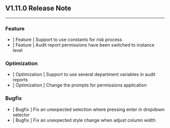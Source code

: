 ## V1.11.0 Release Note

---

### Feature

- [ Feature ] Support to use constants for risk process
- [ Feature ] Audit report permissions have been switched to instance level

### Optimization

- [ Optimization ] Support to use several department variables in audit reports
- [ Optimization ] Change the prompts for permissions application

### Bugfix

- [ Bugfix ] Fix an unexpected selection where pressing enter in dropdown selector
- [ Bugfix ] Fix an unexpected style change when adjust column width
